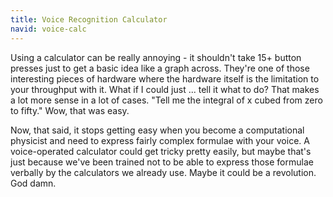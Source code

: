 ```yaml
---
title: Voice Recognition Calculator
navid: voice-calc
---
```


Using a calculator can be really annoying - it shouldn't take 15+ button presses just to get a basic idea like a graph across. They're one of those interesting pieces of hardware where the hardware itself is the limitation to your throughput with it. What if I could just ... tell it what to do? That makes a lot more sense in a lot of cases. "Tell me the integral of x cubed from zero to fifty." Wow, that was easy.

Now, that said, it stops getting easy when you become a computational physicist and need to express fairly complex formulae with your voice. A voice-operated calculator could get tricky pretty easily, but maybe that's just because we've been trained not to be able to express those formulae verbally by the calculators we already use. Maybe it could be a revolution. God damn.